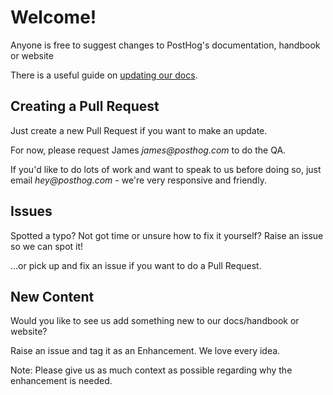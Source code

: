 # Welcome!

Anyone is free to suggest changes to PostHog's documentation, handbook or website

There is a useful guide on [updating our docs](STYLEGUIDE.md).

## Creating a Pull Request

Just create a new Pull Request if you want to make an update.

For now, please request James _james@posthog.com_ to do the QA. <!-- Is the intention here to tell contributors that any PR should have James tagged in a mention or some specific type of PR? -->

If you'd like to do lots of work and want to speak to us before doing so, just email _hey@posthog.com_ - we're very responsive and friendly.

## Issues

Spotted a typo? Not got time or unsure how to fix it yourself? Raise an issue so we can spot it! <!-- Is "Not got time" supposed to be grammatically incorrect on purpose? -->

…or pick up and fix an issue if you want to do a Pull Request. <!-- What is meant by "pick up and fix an issue"? Is it trying to say, "take the initiative by picking an issue to fix, fix it, and then do a PR"? -->

## New Content

Would you like to see us add something new to our docs/handbook or website?

Raise an issue and tag it as an Enhancement. We love every idea.

Note: Please give us as much context as possible regarding why the enhancement is needed.

